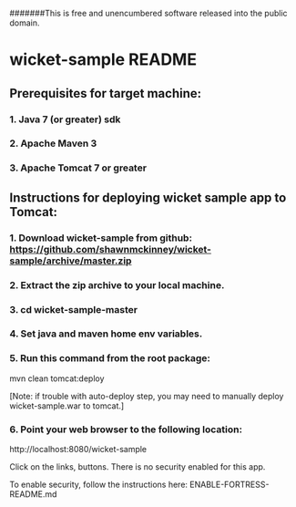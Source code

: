 #######This is free and unencumbered software released into the public domain.

# wicket-sample README
## Prerequisites for target machine:
### 1. Java 7 (or greater) sdk
### 2. Apache Maven 3
### 3. Apache Tomcat 7 or greater

## Instructions for deploying wicket sample app to Tomcat:

### 1. Download wicket-sample from github: https://github.com/shawnmckinney/wicket-sample/archive/master.zip

### 2. Extract the zip archive to your local machine.

### 3. cd wicket-sample-master

### 4. Set java and maven home env variables.

### 5. Run this command from the root package:
mvn clean tomcat:deploy

[Note: if trouble with auto-deploy step, you may need to manually deploy wicket-sample.war to tomcat.]

### 6. Point your web browser to the following location:
http://localhost:8080/wicket-sample

Click on the links, buttons.  There is no security enabled for this app.

To enable security, follow the instructions here: ENABLE-FORTRESS-README.md